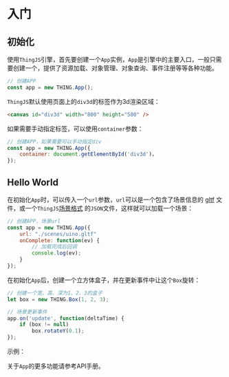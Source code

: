 # 入门
<!-- getting-started -->

## 初始化
使用`ThingJS`引擎，首先要创建一个`App`实例，`App`是引擎中的主要入口，一般只需要创建一个，提供了资源加载、对象管理、对象查询、事件注册等等各种功能。

```javascript
// 创建APP
const app = new THING.App();
```

`ThingJS`默认使用页面上的`div3d`的标签作为3d渲染区域：
```html
<canvas id="div3d" width="800" height="500" />
```
如果需要手动指定标签，可以使用`container`参数：
```javascript
// 创建APP，如果需要可以手动指定div
const app = new THING.App({
    container: document.getElementById('div3d')，
});
```

## Hello World
在初始化`App`时，可以传入一个`url`参数，`url`可以是一个包含了场景信息的 <a href="https://www.khronos.org/gltf/">gltf</a> 文件，或一个`ThingJS`<a href="">场景格式</a> 的`JSON`文件，这样就可以加载一个场景：
```javascript
// 创建APP，场景url
const app = new THING.App({
    url: "./scenes/uino.gltf"
    onComplete: function(ev) {
        // 加载完成后回调
        console.log(ev);
    }
});
```

在初始化`App`后，创建一个立方体盒子，并在更新事件中让这个`Box`旋转：
```javascript
// 创建一个宽、高、深为1、2、3的盒子
let box = new THING.Box(1, 2, 3);

// 场景更新事件
app.on('update', function(deltaTime) {
    if (box != null)
        box.rotateY(0.1);
});
```

示例：
<playground src="sample_box.js"></playground>

关于`App`的更多功能请参考API手册。


